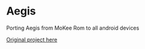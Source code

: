 # Aegis
Porting Aegis from MoKee Rom to all android devices 

[Original project here](https://github.com/MoKee/android_packages_apps_Aegis)
